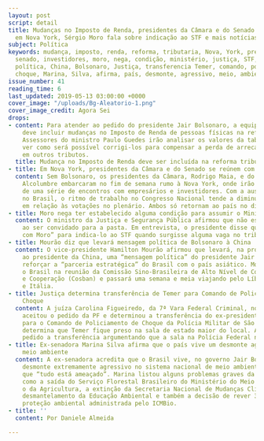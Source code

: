 ```yaml
---
layout: post
script: detail
title: Mudanças no Imposto de Renda, presidentes da Câmara e do Senado encontram investidores
  em Nova York, Sérgio Moro fala sobre indicação ao STF e mais notícias.
subject: Política
keywords: mudança, imposto, renda, reforma, tributaria, Nova, York, presidente, câmara,
  senado, investidores, moro, nega, condição, ministério, justiça, STF, mourão, mensagem,
  política, China, Bolsonaro, Justiça, transferencia Temer, comando, policiamento,
  choque, Marina, Silva, afirma, país, desmonte, agressivo, meio, ambiente
issue_number: 41
reading_time: 6
last_updated: 2019-05-13 03:00:00 +0000
cover_image: "/uploads/Bg-Aleatorio-1.png"
cover_image_credit: Agora Sei
drops:
- content: Para atender ao pedido do presidente Jair Bolsonaro, a equipe econômica
    deve incluir mudanças no Imposto de Renda de pessoas físicas na reforma tributária.
    Assessores do ministro Paulo Guedes irão analisar os valores da tabela do IR e
    ver como será possível corrigi-los para compensar a perda de arrecadação com alterações
    em outros tributos.
  title: Mudança no Imposto de Renda deve ser incluída na reforma tributária
- title: Em Nova York, presidentes da Câmara e do Senado se reúnem com investidores
  content: Sem Bolsonaro, os presidentes da Câmara, Rodrigo Maia, e do Senado, Davi
    Alcolumbre embarcaram no fim de semana rumo à Nova York, onde irão participar
    de uma série de encontros com empresários e investidores. Com a ausência dos dois
    no Brasil, o ritmo de trabalho no Congresso Nacional tende a diminuir, especialmente
    em relação às votações no plenário. Ambos só retornam ao país no dia 15 de maio.
- title: Moro nega ter estabelecido alguma condição para assumir o Ministério da Justiça
  content: O ministro da Justiça e Segurança Pública afirmou que não estabeleceu condições
    ao ser convidado para a pasta. Em entrevista, o presidente disse que fez “compromisso
    com Moro” para indica-lo ao STF quando surgisse alguma vaga no tribunal.
- title: Mourão diz que levará mensagem política de Bolsonaro à China
  content: O vice-presidente Hamilton Mourão afirmou que levará, na próxima semana,
    ao presidente da China, uma “mensagem política” do presidente Jair Bolsonaro para
    reforçar a “parceria estratégica” do Brasil com o país asiático. Mourão irá representar
    o Brasil na reunião da Comissão Sino-Brasileira de Alto Nível de Concentração
    e Cooperação (Cosban) e passará uma semana e meia viajando pelo Líbano, China
    e Itália.
- title: Justiça determina transferência de Temer para Comando de Policiamento de
    Choque
  content: A juíza Carolina Figueiredo, da 7ª Vara Federal Criminal, no Rio de Janeiro
    aceitou o pedido da PF e determinou a transferência do ex-presidente Michel Temer
    para o Comando de Policiamento de Choque da Polícia Militar de São Paulo. A decisão
    determina que Temer fique preso na sala de estado maior do local. A defesa havia
    pedido a transferência argumentando que a sala na Polícia Federal não era adequada.
- title: Ex-senadora Marina Silva afirma que o país vive um desmonte agressivo no
    meio ambiente
  content: A ex-senadora acredita que o Brasil vive, no governo Jair Bolsonaro, um
    desmonte extremamente agressivo no sistema nacional de meio ambiente e afirma
    que “tudo está ameaçado”. Marina listou alguns problemas graves da gestão de Bolsonaro,
    como a saída do Serviço Florestal Brasileiro do Ministério do Meio Ambiente para
    o da Agricultura, a extinção da Secretaria Nacional de Mudanças Climáticas, o
    desmantelamento da Educação Ambiental e também a decisão de rever 334 áreas de
    proteção ambiental administrada pelo ICMBio.
- title: ''
  content: Por Daniele Almeida

---
```

